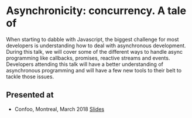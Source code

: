 # Asynchronicity: concurrency. A tale of

When starting to dabble with Javascript, the biggest challenge for most developers is understanding how to deal with asynchronous development. During this talk, we will cover some of the different ways to handle async programming like callbacks, promises, reactive streams and events. Developers attending this talk will have a better understanding of asynchronous programming and will have a few new tools to their belt to tackle those issues.

## Presented at 
* Confoo, Montreal, March 2018 [Slides](http://www.javascripteverything.com/slides/async-confoo.pdf)

